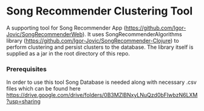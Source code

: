 # Song Recommender Clustering Tool

A supporting tool for Song Recommender App (https://github.com/Igor-Jovic/SongRecommenderWeb). 
It uses SongRecommenderAlgorithms library (https://github.com/Igor-Jovic/SongRecommender-Clojure) to perform clustering and persist
clusters to the database. The library itself is supplied as a jar in the root directory of this repo. 

### Prerequisites

In order to use this tool Song Database is needed along with necessary .csv files which can be found here 
https://drive.google.com/drive/folders/0B3MZlBNxyLNuQzd0bFIwbzN6LXM?usp=sharing
